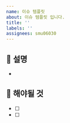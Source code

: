 ```yaml
---
name: 이슈 템플릿
about: 이슈 템플릿 입니다.
title: ''
labels: ''
assignees: smu06030
---
```


## 🚀 설명

-

## 📌 해야될 것

- [ ]
- [ ]
